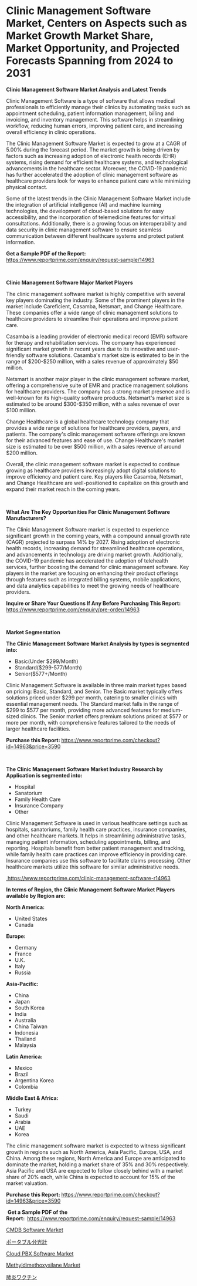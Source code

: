 <p><h1>Clinic Management Software Market, Centers on Aspects such as Market Growth Market Share, Market Opportunity, and Projected Forecasts Spanning from 2024 to 2031</h1></p><p><strong>Clinic Management Software Market Analysis and Latest Trends</strong></p>
<p><p>Clinic Management Software is a type of software that allows medical professionals to efficiently manage their clinics by automating tasks such as appointment scheduling, patient information management, billing and invoicing, and inventory management. This software helps in streamlining workflow, reducing human errors, improving patient care, and increasing overall efficiency in clinic operations.</p><p>The Clinic Management Software Market is expected to grow at a CAGR of 5.00% during the forecast period. The market growth is being driven by factors such as increasing adoption of electronic health records (EHR) systems, rising demand for efficient healthcare systems, and technological advancements in the healthcare sector. Moreover, the COVID-19 pandemic has further accelerated the adoption of clinic management software as healthcare providers look for ways to enhance patient care while minimizing physical contact.</p><p>Some of the latest trends in the Clinic Management Software Market include the integration of artificial intelligence (AI) and machine learning technologies, the development of cloud-based solutions for easy accessibility, and the incorporation of telemedicine features for virtual consultations. Additionally, there is a growing focus on interoperability and data security in clinic management software to ensure seamless communication between different healthcare systems and protect patient information.</p></p>
<p><strong>Get a Sample PDF of the Report:&nbsp;</strong> <a href="https://www.reportprime.com/enquiry/request-sample/14963">https://www.reportprime.com/enquiry/request-sample/14963</a></p>
<p>&nbsp;</p>
<p><strong>Clinic Management Software Major Market Players</strong></p>
<p><p>The clinic management software market is highly competitive with several key players dominating the industry. Some of the prominent players in the market include Careficient, Casamba, Netsmart, and Change Healthcare. These companies offer a wide range of clinic management solutions to healthcare providers to streamline their operations and improve patient care.</p><p>Casamba is a leading provider of electronic medical record (EMR) software for therapy and rehabilitation services. The company has experienced significant market growth in recent years due to its innovative and user-friendly software solutions. Casamba's market size is estimated to be in the range of $200-$250 million, with a sales revenue of approximately $50 million.</p><p>Netsmart is another major player in the clinic management software market, offering a comprehensive suite of EMR and practice management solutions for healthcare providers. The company has a strong market presence and is well-known for its high-quality software products. Netsmart's market size is estimated to be around $300-$350 million, with a sales revenue of over $100 million.</p><p>Change Healthcare is a global healthcare technology company that provides a wide range of solutions for healthcare providers, payers, and patients. The company's clinic management software offerings are known for their advanced features and ease of use. Change Healthcare's market size is estimated to be over $500 million, with a sales revenue of around $200 million.</p><p>Overall, the clinic management software market is expected to continue growing as healthcare providers increasingly adopt digital solutions to improve efficiency and patient care. Key players like Casamba, Netsmart, and Change Healthcare are well-positioned to capitalize on this growth and expand their market reach in the coming years.</p></p>
<p>&nbsp;</p>
<p><strong>What Are The Key Opportunities For Clinic Management Software Manufacturers?</strong></p>
<p><p>The Clinic Management Software market is expected to experience significant growth in the coming years, with a compound annual growth rate (CAGR) projected to surpass 14% by 2027. Rising adoption of electronic health records, increasing demand for streamlined healthcare operations, and advancements in technology are driving market growth. Additionally, the COVID-19 pandemic has accelerated the adoption of telehealth services, further boosting the demand for clinic management software. Key players in the market are focusing on enhancing their product offerings through features such as integrated billing systems, mobile applications, and data analytics capabilities to meet the growing needs of healthcare providers.</p></p>
<p><strong>Inquire or Share Your Questions If Any Before Purchasing This Report:</strong> <a href="https://www.reportprime.com/enquiry/pre-order/14963">https://www.reportprime.com/enquiry/pre-order/14963</a></p>
<p>&nbsp;</p>
<p><strong>Market Segmentation</strong></p>
<p><strong>The Clinic Management Software Market Analysis by types is segmented into:</strong></p>
<p><ul><li>Basic(Under $299/Month)</li><li>Standard($299-577/Month)</li><li>Senior($577+/Month)</li></ul></p>
<p><p>Clinic Management Software is available in three main market types based on pricing: Basic, Standard, and Senior. The Basic market typically offers solutions priced under $299 per month, catering to smaller clinics with essential management needs. The Standard market falls in the range of $299 to $577 per month, providing more advanced features for medium-sized clinics. The Senior market offers premium solutions priced at $577 or more per month, with comprehensive features tailored to the needs of larger healthcare facilities.</p></p>
<p><strong>Purchase this Report:&nbsp;</strong><a href="https://www.reportprime.com/checkout?id=14963&price=3590">https://www.reportprime.com/checkout?id=14963&price=3590</a></p>
<p>&nbsp;</p>
<p><strong>The Clinic Management Software Market Industry Research by Application is segmented into:</strong></p>
<p><ul><li>Hospital</li><li>Sanatorium</li><li>Family Health Care</li><li>Insurance Company</li><li>Other</li></ul></p>
<p><p>Clinic Management Software is used in various healthcare settings such as hospitals, sanatoriums, family health care practices, insurance companies, and other healthcare markets. It helps in streamlining administrative tasks, managing patient information, scheduling appointments, billing, and reporting. Hospitals benefit from better patient management and tracking, while family health care practices can improve efficiency in providing care. Insurance companies use this software to facilitate claims processing. Other healthcare markets utilize this software for similar administrative needs.</p></p>
<p><a href="https://www.reportprime.com/clinic-management-software-r14963">&nbsp;https://www.reportprime.com/clinic-management-software-r14963</a></p>
<p><strong>In terms of Region, the Clinic Management Software Market Players available by Region are:</strong></p>
<p>
    <p> <strong> North America: </strong>
        <ul>
            <li>United States</li>
            <li>Canada</li>
        </ul>
        </p> 
    <p> <strong> Europe: </strong>
        <ul>
            <li>Germany</li>
            <li>France</li>
            <li>U.K.</li>
            <li>Italy</li>
            <li>Russia</li>
        </ul>
        </p> 
    <p> <strong> Asia-Pacific: </strong>
        <ul>
            <li>China</li>
            <li>Japan</li>
            <li>South Korea</li>
            <li>India</li>
            <li>Australia</li>
            <li>China Taiwan</li>
            <li>Indonesia</li>
            <li>Thailand</li>
            <li>Malaysia</li>
        </ul>
        </p> 
    <p> <strong> Latin America: </strong>
        <ul>
            <li>Mexico</li>
            <li>Brazil</li>
            <li>Argentina Korea</li>
            <li>Colombia</li>
        </ul>
        </p> 
    <p> <strong> Middle East & Africa: </strong>
        <ul>
            <li>Turkey</li>
            <li>Saudi</li>
            <li>Arabia</li>
            <li>UAE</li>
            <li>Korea</li>
        </ul>
    </p>
    </p>
<p><p>The clinic management software market is expected to witness significant growth in regions such as North America, Asia Pacific, Europe, USA, and China. Among these regions, North America and Europe are anticipated to dominate the market, holding a market share of 35% and 30% respectively. Asia Pacific and USA are expected to follow closely behind with a market share of 20% each, while China is expected to account for 15% of the market valuation.</p></p>
<p><strong>Purchase this Report: </strong><a href="https://www.reportprime.com/checkout?id=14963&price=3590">https://www.reportprime.com/checkout?id=14963&price=3590</a></p>
<p>&nbsp;<strong>Get a Sample PDF of the Report:&nbsp;&nbsp;</strong><a href="https://www.reportprime.com/enquiry/request-sample/14963">https://www.reportprime.com/enquiry/request-sample/14963</a></p>
<p><strong></strong></p>
<p><p><a href="https://github.com/changoleonlaverguenzanoexiste/Market-Research-Report-List-2/blob/main/cmdb-software-market.md">CMDB Software Market</a></p><p><a href="https://medium.com/@michaelerde565/%E3%83%9D%E3%83%BC%E3%82%BF%E3%83%96%E3%83%AB%E5%88%86%E5%85%89%E8%A8%88%E5%B8%82%E5%A0%B4-2031%E5%B9%B4%E3%81%BE%E3%81%A7%E3%81%AE%E5%8B%95%E5%90%91-%E4%BA%88%E6%B8%AC-%E7%AB%B6%E4%BA%89%E5%88%86%E6%9E%90-f75479340b98">ポータブル分光計</a></p><p><a href="https://github.com/dimitrishawkinswaynenp91rgz/Market-Research-Report-List-2/blob/main/cloud-pbx-software-market.md">Cloud PBX Software Market</a></p><p><a href="https://www.linkedin.com/pulse/methyldimethoxysilane-market-size-share-amp-trends-analysis-nngie?trackingId=fU6PaS8H8uy0F0NKJPK8gw%3D%3D">Methyldimethoxysilane Market</a></p><p><a href="https://medium.com/@chrispcreem58/%E8%82%BA%E7%82%8E%E3%83%AF%E3%82%AF%E3%83%81%E3%83%B3%E5%B8%82%E5%A0%B4-%E3%82%BF%E3%82%A4%E3%83%97-%E5%BF%9C%E7%94%A8-%E3%81%8A%E3%82%88%E3%81%B3%E5%9C%B0%E7%90%86%E3%81%AB%E3%82%88%E3%82%8B%E5%8C%85%E6%8B%AC%E7%9A%84%E3%81%AA%E8%A9%95%E4%BE%A1-e05f7ccb11c6">肺炎ワクチン</a></p></p>